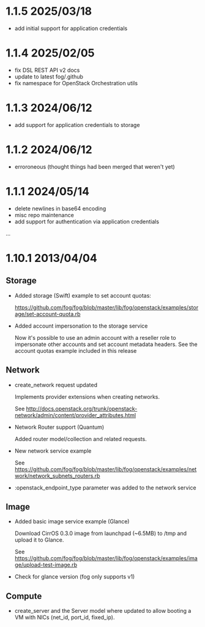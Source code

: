 # 1.1.5 2025/03/18

* add initial support for application credentials

# 1.1.4 2025/02/05

* fix DSL REST API v2 docs
* update to latest fog/.github
* fix namespace for OpenStack Orchestration utils

# 1.1.3 2024/06/12

* add support for application credentials to storage

# 1.1.2 2024/06/12

* erroroneous (thought things had been merged that weren't yet)

# 1.1.1 2024/05/14

* delete newlines in base64 encoding
* misc repo maintenance
* add support for authentication via application credentials

...

# 1.10.1 2013/04/04

## Storage

* Added storage (Swift) example to set account quotas:

  https://github.com/fog/fog/blob/master/lib/fog/openstack/examples/storage/set-account-quota.rb

* Added account impersonation to the storage service

  Now it's possible to use an admin account with a reseller
  role to impersonate other accounts and set account metadata
  headers. See the account quotas example included in this release

## Network

* create_network request updated

  Implements provider extensions when creating networks.

  See http://docs.openstack.org/trunk/openstack-network/admin/content/provider_attributes.html

* Network Router support (Quantum)

  Added router model/collection and related requests.

* New network service example

  See https://github.com/fog/fog/blob/master/lib/fog/openstack/examples/network/network_subnets_routers.rb

* :openstack_endpoint_type parameter was added to the network service

## Image

* Added basic image service example (Glance)

  Download CirrOS 0.3.0 image from launchpad (~6.5MB) to /tmp
  and upload it to Glance.

  See https://github.com/fog/fog/blob/master/lib/fog/openstack/examples/image/upload-test-image.rb

* Check for glance version (fog only supports v1)

## Compute

* create_server and the Server model where updated to allow booting a VM
  with NICs (net_id, port_id, fixed_ip).
